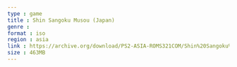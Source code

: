 ```yaml
---
type : game
title : Shin Sangoku Musou (Japan)
genre : 
format : iso
region : asia
link : https://archive.org/download/PS2-ASIA-ROMS321COM/Shin%20Sangoku%20Musou%20%28Japan%29.7z
size : 463MB
---
```

